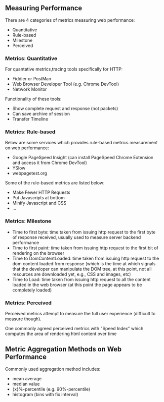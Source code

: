 ## Measuring Performance

There are 4 categories of metrics measuring web performance:

* Quantitative
* Rule-based
* Milestone
* Perceived

### Metrics: Quantitative

For quantative metrics,tracing tools specifically for HTTP:
* Fiddler or PostMan
* Web Browser Developer Tool (e.g. Chrome DevTool)
* Network Monitor

Functionality of these tools:
* Show complete request and response (not packets)
* Can save archive of session
* Transfer Timeline


### Metrics: Rule-based

Below are some services which provides rule-based metrics measurement on web performance:

* Google PageSpeed Insight (can install PageSpeed Chrome Extension and access it from Chrome DevTool)
* YSlow
* webpagetest.org

Some of the rule-based metrics are listed below:

* Make Fewer HTTP Requests
* Put Javascripts at bottom
* Minify Javascript and CSS
* ...

### Metrics: Milestone

* Time to first byte: time taken from issuing http request to the first byte of response received, usually used to measure server backend performance
* Time to first paint: time taken from issuing http request to the first bit of rendering on the browser
* Time to DomContentLoaded: time taken from issuing http request to the dom content loaded from response (which is the time at which signals that the developer can manipulate the DOM tree, at this point, not all resources are downloaded yet, e.g., CSS and images, etc)
* Time to Load: time taken from issuing http request to all the content loaded in the web browser (at this point the page appears to be completely loaded)

### Metrics: Perceived

Perceived metrics attempt to measure the full user experience (difficult to measure though).
 
One commonly agreed perceived metrics with "Speed Index" which computes the area of rendering html content over time

## Metric Aggregation Methods on Web Performance

Commonly used aggregation method includes:

* mean average
* median value
* {x}%-percentile (e.g. 90%-percentile)
* histogram (bins with fix interval)


